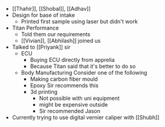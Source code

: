 - [[Thahir]], [[Shobal]], [[Adhav]]
- Design for base of intake
	- Printed first sample using laser but didn't work
- Titan Performance
	- Told them our requirements
	- [[Vivian]], [[Abhilash]] joined us
- Talked to [[Priyank]] sir
	- ECU
		- Buying ECU directly from apprelia
		- Because Titan said that it's better to do so
	- Body Manufacturing
	  Consider one of the following
		- Making carbon fiber mould
		- Epoxy
		  Sir recommends this
		- 3d printing
			- Not possible with uni equipment
			- might be expensive outside
			- Sir recommended Jason
- Currently trying to use digital vernier caliper with [[Shubh]]